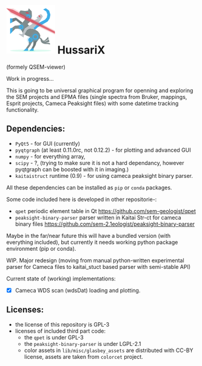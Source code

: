 # ![Icon](./lib/icons/hussarix_64_icon.svg) HussariX 
(formely QSEM-viewer)

Work in progress...

This is going to be universal graphical program for openning and exploring the SEM projects and EPMA files (single spectra from Bruker, mappings, Esprit projects, Cameca Peaksight files) with some datetime tracking functionality.

## Dependencies:
- `PyQt5` - for GUI (currently)
- `pyqtgraph` (at least 0.11.0rc, not 0.12.2) - for plotting and advanced GUI
- `numpy` - for everything array,
- `scipy` - ?, (trying to make sure it is not a hard dependancy, however pyqtgraph can be boosted with it in imaging.)
- `kaitaistruct` runtime (0.9) - for using cameca peaksight binary parser.

All these dependencies can be installed as `pip` or `conda` packages.

Some code included here is developed in other repositorie-:
- `qpet` periodic element table in Qt https://github.com/sem-geologist/qpet
- `peaksight-binary-parser` parser written in Kaitai Str-ct for cameca binary files https://github.com/sem-2.1eologist/peaksight-binary-parser 

Maybe in the far/near future this will have a bundled version (with everything included), but currently it needs working python package environment (pip or conda).

WIP. Major redesign (moving from manual python-written experimental parser for Cameca files to kaitai_stuct based parser with semi-stable API)

Current state of (working) implementations:
- [x] Cameca WDS scan (wdsDat) loading and plotting. 

## Licenses:
- the license of this repository is GPL-3
- licenses of included third part code:
  - the `qpet` is under GPL-3
  - the `peaksight-binary-parser` is under LGPL-2.1
  - color assets in `lib/misc/glasbey_assets` are distributed with CC-BY license, assets are taken from `colorcet` project.
